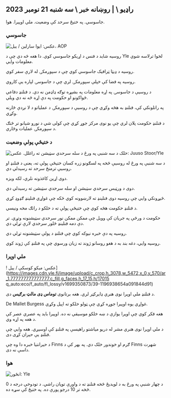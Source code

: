 ## راډیو \ | روښانه خبر \ سه شنبه 21 نومبر 2023

جاسوسي. په ختیځ سرحد کې وضعیت. ملي اوپیرا. هوا.

### جاسوسي

![ عکس: ایوا سارلین / ییل، AOP](https://images.cdn.yle.fi/image/upload/c_crop,h_562,w_1000,x_0,y_32/ar_1.777777777777777,c_fill,g_faces,h_27,h_27dpr_1.0/q_auto:eco/f_auto/fl_lossy/v1700569701/39-1204215655ca2203557b)

روسیه شاید د فنس د اړیکو جاسوسي کوي. دا هغه څه دي چې د Yle لخوا ترلاسه شوي معلومات وايي.

روسیه د ډیټا ټرافیک جاسوسي کوي چې د سپوږمکۍ له لارې سفر کوي.

روسیه په فضا کې خپلې سپوږمکۍ لري چې د جاسوسۍ لپاره یې کاروي.

د روسیې د جاسوسۍ په اړه معلومات په بشپړه توګه ډاډمن نه دي. د فنلنډ دفاعي ځواکونو او حکومت په دې اړه څه نه دي ویلي.

په راتلونکي کې، فنلنډ به هڅه وکړي چې د روسیې د سپوږمکۍ د عملیاتو د لا نږدې څارنه وکړي.

د فنلنډ حکومت پلان لري چې یو نوی مرکز جوړ کړي چې کولی شي د نورو شیانو تر څنګ د سپوږمکۍ عملیات وڅاري.

### د ختیځې پولې وضعیت

![خلک د سه شنبې په ورځ د سله سرحدي سټیشن ته راغلل. عکس: Juuso Stoor/Yle](https://images.cdn.yle.fi/image/upload/c_crop,h_2515,w_4470,x_0,y_0/ar_1.777777777777777,c_fill,g_faces,h_675,h/1201,c_fill.q_auto:eco/f_auto/fl_lossy/v1700575368/39-1203513655b5b4d432e9)

د سه شنبې په ورځ له روسیې څخه په لسګونو زره کسان ختیځې پولې ته، یعنی د فنلنډ او روسیې ترمنځ سرحد ته رسیدلي دي.

دوی اړین کاغذونه نلري، لکه ویزه.

دوی د ورټیس سرحدي سټیشن او سله سرحدي سټیشن ته رسیدلي دي.

څیړونکي وايي چې روسیه دوی فنلینډ ته لارښوونه کوي ځکه چې غواړي فنلینډ ګډوډ کړي.

د فنلنډ حکومت هڅه کوي چې ختیځې پولې ته د خلکو د راتګ مخه ونیسي.

حکومت د ورځې په جریان کې وویل چې ممکن ممکن نور سرحدي سټیشنونه وتړي. تر دې دمه فنلینډ څلور سرحدي لارې تړلي دي.

روسیه په دې خبره نیوکه کوي چې فنلنډ د پولې سټیشنونه تړلي دي.

روسیه وايي، دغه بند به د هغو روسانو ژوند ته زیان ورسوي چې په فنلنډ کې ژوند کوي.

### ملي اوپرا

! عکس: میکو کوسکي / ییل](https://images.cdn.yle.fi/image/upload/c_crop,h_3078,w_5472,x_0,y_570/ar_1.777777777777777,c_fill,g_faces,h_17_15,h/17015 q_auto:eco/f_auto/fl_lossy/v1699350873/39-1196938654a091844d91)

د فنلنډ ملي اوپرا نوی هنري ډایرکټر لري. هغه برتانوی **توماس ډی مالټ برګیس** دی.

De Mallet Burgess غواړي یوه اوپیرا جوړه کړي چې ټولو خلکو ته اپیل وکړي.

هغه فکر کوي چې اوپرا یوازې د ښه خلکو موسیقي نه ده. اوپیرا باید په عصري عصر کې د هغه په اړه وي.

د ملي اوپرا نوی هنري مشر له دریو میاشتو راهیسې په فنلنډ کې اوسیږي. هغه وايي چې فنلنډ یې حیران کړی دی.

د حیرانتیا خبره دا وه چې Finns ګرم او خوندور خلک دي. په بهر کې د Finns شهرت داسې نه دی.

### هوا

![ انځور: Yle](https://images.cdn.yle.fi/image/upload/c_crop,h_1080,w_1919,x_0,y_0/ar_1.777777777777777,c_fill,g_faces,h_675,w/p_1200/1200:eco/f_auto/fl_lossy/v1700579363/39-1204521655cc80468754)

د چهار شنبې په ورځ به د لوېدیځ څخه فنلنډ ته د واورې توپان راشي. د تودوخې درجه د 0 څخه تر 10 درجو پورې ده. په ختیځ کې سړه ده.